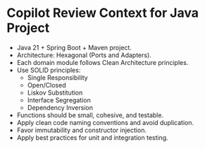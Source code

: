 # Copilot Review Context for Java Project

- Java 21 + Spring Boot + Maven project.
- Architecture: Hexagonal (Ports and Adapters).
- Each domain module follows Clean Architecture principles.
- Use SOLID principles:
  - Single Responsibility
  - Open/Closed
  - Liskov Substitution
  - Interface Segregation
  - Dependency Inversion
- Functions should be small, cohesive, and testable.
- Apply clean code naming conventions and avoid duplication.
- Favor immutability and constructor injection.
- Apply best practices for unit and integration testing.

